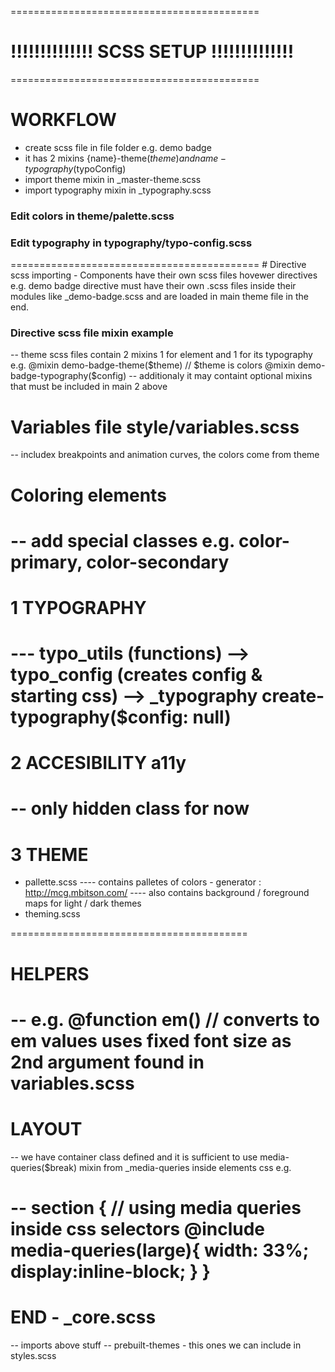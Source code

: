 ===========================================
# !!!!!!!!!!!!!! SCSS SETUP !!!!!!!!!!!!!!
===========================================
# WORKFLOW
- create scss file in file folder e.g. demo badge
- it has 2 mixins {name}-theme($theme) and {name}-typography($typoConfig)
- import theme mixin in _master-theme.scss 
- import typography mixin in _typography.scss

<h3>Edit colors in theme/palette.scss</h3>
<h3>Edit typography in typography/typo-config.scss</h3>
===========================================
# Directive scss importing
- Components have their own scss files hovewer directives e.g.
demo badge directive must have their own .scss files inside their modules like _demo-badge.scss and are loaded in main theme file in the end.

<h3> Directive scss file mixin example </h3>
-- theme scss files contain 2 mixins 1 for element and 1 for its typography e.g.
@mixin demo-badge-theme($theme) // $theme is colors
@mixin demo-badge-typography($config) 
-- additionaly it may containt optional mixins that must be included in main 2 above

# Variables file style/variables.scss
-- includex breakpoints and animation curves, the colors come from theme
# Coloring elements
-- add special classes e.g. color-primary, color-secondary
========================================
# 1 TYPOGRAPHY
--- typo_utils (functions) --> typo_config (creates config & starting css) --> _typography create-typography($config: null) 
=========================================
# 2 ACCESIBILITY a11y
-- only hidden class for now
=========================================
# 3 THEME
- pallette.scss
---- contains palletes of colors - generator : http://mcg.mbitson.com/
---- also contains background / foreground maps for light / dark themes
- theming.scss

=========================================
# HELPERS 
-- e.g. @function em() // converts to em values uses fixed font size as 2nd argument found in variables.scss
=========================================
# LAYOUT
-- we have container class defined and it is sufficient to use media-queries($break) mixin from _media-queries 
inside elements css e.g.

-- section {
    // using media queries inside css selectors
    @include media-queries(large){
        width: 33%;
        display:inline-block;
    }
}
=========================================
# END - _core.scss
-- imports above stuff
-- prebuilt-themes - this ones we can include in styles.scss 
